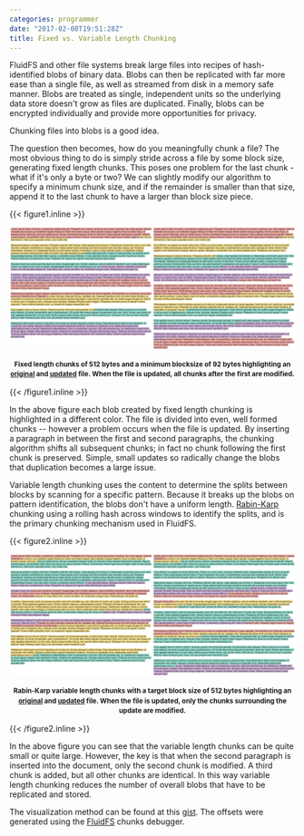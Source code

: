 ```yaml
---
categories: programmer
date: "2017-02-08T19:51:28Z"
title: Fixed vs. Variable Length Chunking
---
```


FluidFS and other file systems break large files into recipes of hash-identified blobs of binary data. Blobs can then be replicated with far more ease than a single file, as well as streamed from disk in a memory safe manner. Blobs are treated as single, independent units so the underlying data store doesn't grow as files are duplicated. Finally, blobs can be encrypted individually and provide more opportunities for privacy.

Chunking files into blobs is a good idea.

The question then becomes, how do you meaningfully chunk a file? The most obvious thing to do is simply stride across a file by some block size, generating fixed length chunks. This poses one problem for the last chunk - what if it's only a byte or two? We can slightly modify our algorithm to specify a minimum chunk size, and if the remainder is smaller than that size, append it to the last chunk to have a larger than block size piece.

{{< figure1.inline >}}
<div>
<img src="/images/2017-02-08-fixed-length-chunking.png" usemap="#fixedmap">

<map name="fixedmap">
    <area shape="rect" coords="0,0,324,279" href="/images/2017-02-08-lorem-fixed-chunks.png" alt="Original with Fixed Length Chunks">
    <area shape="rect" coords="324,0,648,279" href="/images/2017-02-08-lorem-insert-fixed-chunks.png" alt="Updated with Fixed Length Chunks">
</map>

<p style="text-align:center; line-height:1.1em"><small><strong>Fixed length chunks of 512 bytes and a minimum blocksize of 92 bytes highlighting an <a href="/images/2017-02-08-lorem-fixed-chunks.png">original</a> and <a href="/images/2017-02-08-lorem-insert-fixed-chunks.png">updated</a> file. When the file is updated, all chunks after the first are modified.</strong></small></p>
</div>
{{< /figure1.inline >}}

In the above figure each blob created by fixed length chunking is highlighted in a different color. The file is divided into even, well formed chunks -- however a problem occurs when the file is updated. By inserting a paragraph in between the first and second paragraphs, the chunking algorithm shifts all subsequent chunks; in fact no chunk following the first chunk is preserved. Simple, small updates so radically change the blobs that duplication becomes a large issue.

Variable length chunking uses the content to determine the splits between blocks by scanning for a specific pattern. Because it breaks up the blobs on pattern identification, the blobs don't have a uniform length.  [Rabin-Karp](https://github.com/YADL/yadl/wiki/Rabin-Karp-for-Variable-Chunking) chunking using a rolling hash across windows to identify the splits, and is the primary chunking mechanism used in FluidFS.

{{< figure2.inline >}}
<div>
<img src="/images/2017-02-08-variable-chunking.png" usemap="#variablemap">

<map name="variablemap">
    <area shape="rect" coords="0,0,324,279" href="/images/2017-02-08-lorem-variable-chunks.png" alt="Original with Variable Chunks">
    <area shape="rect" coords="324,0,648,279" href="/images/2017-02-08-lorem-insert-variable-chunks.png" alt="Updated with Variable Chunks">
</map>

<p style="text-align:center; line-height:1.1em"><small><strong>Rabin-Karp variable length chunks with a target block size of 512 bytes highlighting an <a href="/images/2017-02-08-lorem-variable-chunks.png">original</a> and <a href="/images/2017-02-08-lorem-insert-variable-chunks.png">updated</a> file. When the file is updated, only the chunks surrounding the update are modified.</strong></small></p>
</div>
{{< /figure2.inline >}}

In the above figure you can see that the variable length chunks can be quite small or quite large. However, the key is that when the second paragraph is inserted into the document, only the second chunk is modified. A third chunk is added, but all other chunks are identical. In this way variable length chunking reduces the number of overall blobs that have to be replicated and stored.

The visualization method can be found at this [gist](https://gist.github.com/bbengfort/12f29fd1fa0652ffabfb5d24d76d7b1d). The offsets were generated using the [FluidFS](https://github.com/bbengfort/fluidfs) chunks debugger.
